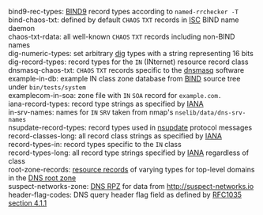 bind9-rec-types: [BIND9](http://bind9.net) record types according to `named-rrchecker -T`  
bind-chaos-txt: defined by default `CHAOS` `TXT` records in [ISC](https://www.isc.org/) BIND name daemon  
chaos-txt-rdata: all well-known `CHAOS` `TXT` records including non-BIND names  
dig-numeric-types: set arbitrary [dig](https://en.wikipedia.org/wiki/Dig_(command) ) types with a string representing 16 bits  
dig-record-types: record types for the `IN` (INternet) resource record class  
dnsmasq-chaos-txt: `CHAOS` `TXT` records specific to the [dnsmasq](http://www.thekelleys.org.uk/dnsmasq/doc.html) software  
example-in-db: example IN class zone database from [BIND](https://www.isc.org/downloads/bind/) source tree under `bin/tests/system`  
examplecom-in-soa: zone file with `IN` `SOA` record for `example.com.`  
iana-record-types: record type strings as specified by [IANA](https://www.iana.org)     
in-srv-names: names for `IN` `SRV` taken from nmap's `nselib/data/dns-srv-names`  
nsupdate-record-types: record types used in [nsupdate](https://en.wikipedia.org/wiki/Nsupdate) protocol messages  
record-classes-long: all record class strings as specified by [IANA](https://www.iana.org)  
record-types-in: record types specific to the `IN` class   
record-types-long: all record type strings specified by [IANA](https://www.iana.org) regardless of class  
root-zone-records: [resource records](https://en.wikipedia.org/wiki/Domain_Name_System#DNS_resource_records) of varying types for top-level domains in the [DNS root zone](https://en.wikipedia.org/wiki/DNS_root_zone "DNS root zone")  
suspect-networks-zone: [DNS RPZ](https://dnsrpz.info/ "DNS Response Policy Zones") for data from <http://suspect-networks.io>
header-flag-codes: DNS query header flag field as defined by [RFC1035 section 4.1.1](https://tools.ietf.org/html/rfc1035#section-4.1.1)  
